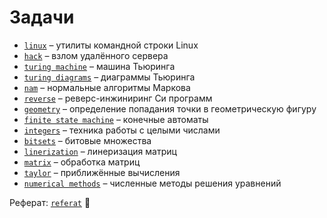 # Задачи

- [`linux`](linux) – утилиты командной строки Linux
- [`hack`](hack) – взлом удалённого сервера
- [`turing machine`](turing_machine) – машина Тьюринга
- [`turing diagrams`](turing_diagrams) – диаграммы Тьюринга
- [`nam`](nam) – нормальные алгоритмы Маркова
- [`reverse`](reverse) – реверс-инжиниринг Си программ
- [`geometry`](geometry) – определение попадания точки в геометрическую фигуру
- [`finite state machine`](finite_state_machine) – конечные автоматы
- [`integers`](integers) – техника работы с целыми числами
- [`bitsets`](bitsets) – битовые множества
- [`linerization`](linerization) – линеризация матриц
- [`matrix`](matrix) – обработка матриц
- [`taylor`](taylor) – приближённые вычисления
- [`numerical methods`](numerical_methods) – численные методы решения уравнений

Реферат: [`referat`](referat) 🚀

